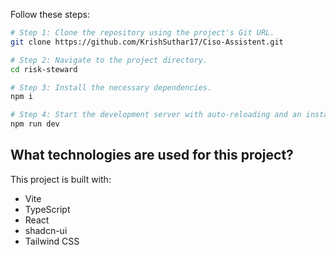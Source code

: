 
Follow these steps:

```sh
# Step 1: Clone the repository using the project's Git URL.
git clone https://github.com/KrishSuthar17/Ciso-Assistent.git

# Step 2: Navigate to the project directory.
cd risk-steward

# Step 3: Install the necessary dependencies.
npm i

# Step 4: Start the development server with auto-reloading and an instant preview.
npm run dev
```

## What technologies are used for this project?

This project is built with:

- Vite
- TypeScript
- React
- shadcn-ui
- Tailwind CSS
